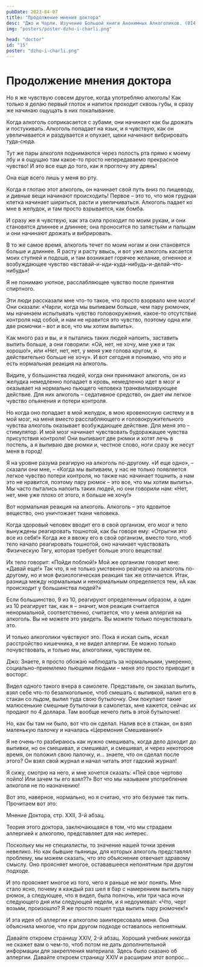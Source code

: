 ```yaml
---
pubDate: 2023-04-07
title: "Продолжение мнения доктора"
desc: "Джо и Чарли. Изучение Большой книги Анонимных Алкоголиков. (014)"
img: "posters/poster-dzho-i-charli.png"

head: "doctor"
id: "15"
poster: "dzho-i-charli.png"
---
```


# Продолжение мнения доктора

Но я же чувствую совсем другое, когда употребляю алкоголь! Как только я делаю первый глоток и напиток проходит сквозь губы, я сразу же начинаю ощущать в них покалывание.

Когда алкоголь соприкасается с зубами, они начинают как бы дрожать и постукивать. Алкоголь попадает на язык, и я чувствую, как он увеличивается и раздувается и опухает, щеки начинают вибрировать туда-сюда.

Тут же пары алкоголя поднимаются через полость рта прямо к моему лбу и я ощущаю там какое-то просто непередаваемо прекрасное чувство! И это все еще до того, как я проглочу эту дрянь!

Она еще всего лишь у меня во рту.

Когда я глотаю этот алкоголь, он начинает свой путь вниз по пищеводу, и дивные вещи начинают происходить! Первое – это то, что моя грудная клетка начинает шириться, расти и увеличиваться. Алкоголь падает ко мне в желудок, и там просто взрывается, как бомба.

И сразу же я чувствую, как эта сила проходит по моим рукам, и они становятся длиннее и длиннее; она проносится по запястьям и пальцам и они начинают дрожать и вибрировать.

В то же самое время, алкоголь течет по моим ногам и они становятся больше и длиннее. Я расту и расту ввысь, и вот уже алкоголь касается моих ступней и подошв, и там возникает горячее желание, огненное и возбуждающее чувство «вставай-и-иди-куда-нибудь-и-делай-что-нибудь»!

Я не понимаю уютное, расслабляющее чувство после принятия спиртного.

Эти люди рассказали мне что-то такое, что просто взорвало мне мозги! Они сказали: «Чарли, когда мы выпиваем больше, чем пару рюмочек, мы начинаем испытывать чувство головокружения, какое-то отсутствие контроля над собой, и нам не нравится это чувство, поэтому одна или две рюмочки – вот и все, что мы хотим выпить».

Как много раз и вы, и я пытались таких людей напоить, заставить выпить больше, а они говорили: «Ой, нет, не хочу, мне уже и так хорошо!», или «Нет, нет, нет, у меня уже голова кругом, я действительно больше не хочу». И вот сегодня я понимаю, что это и есть нормальная реакция на алкоголь.

Видите, у большинства людей, когда они принимают алкоголь, он из желудка немедленно попадает в кровь, немедленно идет в мозг и оказывает на нормально пьющего человека транквилизирующее действие. Для них алкоголь – седативное средство, он дает им легкое чувство опьянения и потери контроля.

Но когда оно попадает в мой желудок, в мою кровеносную систему и в мой мозг, на меня вместо расслабляющего и головокружительного чувства алкоголь оказывает возбуждающее действие. Для меня это – стимулятор. И мой мозг начинает чувствовать будоражащее чувства присутствия контроля! Они выпивают две рюмки и хотят лечь в постель, а я выпиваю две рюмки и, честное слово, ноги сразу же несут меня в город!

Я на уровне разума реагирую на алкоголь по-другому. «И еще одно», – сказали они мне, – «Когда мы выпиваем, у нас не только появляется легкое чувство потери контроля, но также нас начинает тошнить, а нам это не нравится, поэтому пару рюмок – это все, что мы хотим выпить». Мы часто пытались напоить таких людей, но они говорили нам: «Нет, нет, мне уже плохо от этого, я больше не хочу!»

Вот нормальная реакция на алкоголь.
Алкоголь – это ядовитое вещество, оно уничтожает ткани человека.

Когда здоровый человек вводит его в свой организм, его мозг и тело вынуждены реагировать тошнотой, как бы говоря ему: «Отрыгни это все из себя!» Когда же я ввожу его в свой организм, вместо того, чтоб тело начало реагировать тошнотой, оно начинает чувствовать Физическую Тягу, которая требует больше этого вещества!

Их тело говорит: «Пойди поблюй!» Мой же организм говорит мне: «Давай еще!» Так что, я не только умственно реагирую на алкоголь по-другому, но и моя физиологическая реакция так же отличается. Итак, разница между нормальным и ненормальным определяется тем, «А как происходит у большинства людей?»

Если большинство, 9 из 10, реагируют определенным образом, а один из 10 реагирует так, как я – значит, моя реакция считается ненормальной, соответственно, считается, что у меня аллергия на алкоголь. Вы не можете это увидеть. Вы можете только почувствовать это.

И только алкоголики чувствуют это. Пока я искал сыпь, искал расстройство кишечника, я не видел аллергии. Ее можно только почувствовать, и только мы, алкоголики, чувствуем ее.

Джо:
Знаете, я просто обожаю наблюдать за нормальными, умеренно, социально-приемлемо пьющими людьми – меня это просто приводит в восторг.

Видел одного такого вчера в самолете. Представьте, он заказал выпить, взял себе что-то безалкогольное, чтоб смешать с выпивкой, налил его в стакан со льдом, вылил туда свою бутылочку. Они покупают такие малюсенькие смешные бутылочки в самолетах, мне кажется, сейчас их продают по 4 доллара. Там вообще нечего пить в этой бутылочке!

Но, как бы там ни было, вот что он сделал. Налив все в стакан, он взял маленькую палочку и началась «Церемония Смешивания!»

Я не очень-то разбираюсь как нужно смешивать, когда дело доходит до выпивки, но он смешивал, и смешивал, и смешивал, и через некоторое время, он положил свою палочку, и… знаете, что он сделал после этого? Он взял свой журнал и начал читать этот гадский журнал!

Я сижу, смотрю на него, и мне хочется сказать: «Пей свое чертово пойло! Или зачем ты его взял??»
Вот что мы называем употребление алкоголя не по назначению!

Вот это, наверное, нормально, но я считаю, что это безумие так пить.
Прочитаем вот это:

Мнение Доктора, стр. XXII, 3-й абзац.

Теория этого доктора, заключающаяся в том, что мы страдаем аллергией к алкоголю, представляет для нас интерес.

Поскольку мы не специалисты, то значение нашей точки зрения невелико. Но как бывшие пьяницы, для которых алкоголь представлял проблему, мы можем сказать, что это объяснение отвечает здравому смыслу. Оно проясняет многое, остававшееся непонятным при другом подходе.

И это проясняет многое из того, чего я раньше не мог понять. Мне стало ясно, почему я каждый раз шел в бар с намерением выпить пару рюмок, а следующее, что я видел, была полночь, или три часа ночи следующего дня или следующей недели, и я недоумевал: «Что, черт возьми, произошло? Я же просто пошел туда выпить пару рюмочек!»

И эта идея об аллергии к алкоголю заинтересовала меня. Она объяснила многое, что при другом подходе оставалось непонятным.

Давайте откроем страницу XXIV, 2-й абзац. Хороший учебник никогда не скажет вам о чем-то, чтоб потом не дать дополнительной информации для закрепления материала. Здесь было сказано об аллергии. Давайте откроем страницу XXIV и расширим этот вопрос…
